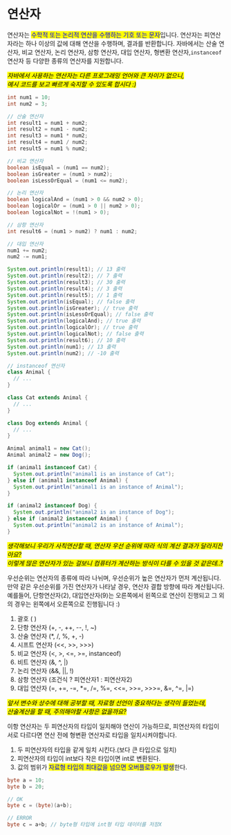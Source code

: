 # 연산자

연산자는 <mark style="color:blue;">수학적 또는 논리적 연산을 수행하는 기호 또는 문자</mark>입니다. 연산자는 피연산자라는 하나 이상의 값에 대해 연산을 수행하며, 결과를 반환합니다. 자바에서는 산술 연산자, 비교 연산자, 논리 연산자, 삼항 연산자, 대입 연산자, 형변환 연산자,`instanceof` 연산자 등 다양한 종류의 연산자를 지원합니다.





_<mark style="background-color:yellow;">자바에서 사용하는 연산자는 다른 프로그래밍 언어와 큰 차이가 없으니,</mark>_ \
_<mark style="background-color:yellow;">예시 코드를 보고 빠르게 숙지할 수 있도록 합시다 :)</mark>_

```java
int num1 = 10;
int num2 = 3;

// 산술 연산자
int result1 = num1 + num2;
int result2 = num1 - num2;
int result3 = num1 * num2;
int result4 = num1 / num2;
int result5 = num1 % num2;

// 비교 연산자
boolean isEqual = (num1 == num2);
boolean isGreater = (num1 > num2);
boolean isLessOrEqual = (num1 <= num2);

// 논리 연산자
boolean logicalAnd = (num1 > 0 && num2 > 0);
boolean logicalOr = (num1 > 0 || num2 > 0);
boolean logicalNot = !(num1 > 0);

// 삼항 연산자
int result6 = (num1 > num2) ? num1 : num2;

// 대입 연산자
num1 += num2;
num2 -= num1;

System.out.println(result1); // 13 출력
System.out.println(result2); // 7 출력
System.out.println(result3); // 30 출력
System.out.println(result4); // 3 출력
System.out.println(result5); // 1 출력
System.out.println(isEqual); // false 출력
System.out.println(isGreater); // true 출력
System.out.println(isLessOrEqual); // false 출력
System.out.println(logicalAnd); // true 출력
System.out.println(logicalOr); // true 출력
System.out.println(logicalNot); // false 출력
System.out.println(result6); // 10 출력
System.out.println(num1); // 13 출력
System.out.println(num2); // -10 출력

// instanceof 연산자
class Animal {
  // ...
}

class Cat extends Animal {
  // ...
}

class Dog extends Animal {
  // ...
}

Animal animal1 = new Cat();
Animal animal2 = new Dog();

if (animal1 instanceof Cat) {
  System.out.println("animal1 is an instance of Cat");
} else if (animal1 instanceof Animal) {
  System.out.println("animal1 is an instance of Animal");
}

if (animal2 instanceof Dog) {
  System.out.println("animal2 is an instance of Dog");
} else if (animal2 instanceof Animal) {
  System.out.println("animal2 is an instance of Animal");
}

```







_<mark style="background-color:yellow;">생각해보니 우리가 사칙연산할 때, 연산자  우선 순위에 따라 식의 계산 결과가 달라지잔아요?</mark>_\
_<mark style="background-color:yellow;">이렇게 많은 연산자가 있는 걸보니 컴퓨터가 계산하는 방식이 다를 수 있을 것 같은데..?</mark>_

우선순위는 연산자의 종류에 따라 나뉘며, 우선순위가 높은 연산자가 먼저 계산됩니다. 만약 같은 우선순위를 가진 연산자가 나타날 경우, 연산자 결합 방향에 따라 계산됩니다. 예를들어, 단항연산자(2), 대입연산자(9)는 오른쪽에서 왼쪽으로 연산이 진행되고 그 외의 경우는 왼쪽에서 오른쪽으로 진행됩니다 :)

1. 괄호 ( )
2. 단항 연산자 (+, -, ++, --, !, \~)
3. 산술 연산자 (\*, /, %, +, -)
4. 시프트 연산자 (<<, >>, >>>)
5. 비교 연산자 (<, >, <=, >=, instanceof)
6. 비트 연산자 (&, ^, |)
7. 논리 연산자 (&&, ||, !)
8. 삼항 연산자 (조건식 ? 피연산자1 : 피연산자2)
9. 대입 연산자 (=, +=, -=, \*=, /=, %=, <<=, >>=, >>>=, &=, ^=, |=)







_<mark style="background-color:yellow;">앞서 변수와 상수에 대해 공부할 때, 자료형 선언이 중요하다는 생각이 들었는데,</mark>_\
_<mark style="background-color:yellow;">산술계산을 할  때, 주의해야할 사항은 없을까요?</mark>_

이항 연산자는 두 피연산자의 타입이 일치해야 연산이 가능하므로, 피연산자의 타입이 서로 다르다면 연산 전에 형변환 연산자로 타입을 일치시켜야합니다.

1. 두 피연산자의 타입을 같게 일치 시킨다.(보다 큰 타입으로 일치)
2. 피연산자의 타입이 int보다 작은 타입이면 int로 변환된다.
3. 값의 범위가 <mark style="color:blue;">자료형 타입의 최대값을 넘으면 오버플로우가 발생</mark>한다.

```java
byte a = 10;
byte b = 20;

// OK
byte c = (byte)(a+b);

// ERROR
byte c = a+b; // byte형 타입에 int형 타입 데이터를 저장X
```

